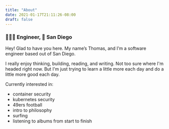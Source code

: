 ```yaml
---
title: "About"
date: 2021-01-17T21:11:26-08:00
draft: false
---
```

### 👨🏻‍💻 Engineer, 📍 San Diego

Hey! Glad to have you here. My name’s Thomas, and I’m a software engineer based out of San Diego.

I really enjoy thinking, building, reading, and writing. Not too sure where I'm headed right now. But I'm just trying to learn a little more each day and do a little more good each day.

Currently interested in:

- container security
- kubernetes security
- 49ers football
- intro to philosophy
- surfing
- listening to albums from start to finish
